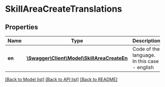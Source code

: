 # SkillAreaCreateTranslations

## Properties
Name | Type | Description | Notes
------------ | ------------- | ------------- | -------------
**en** | [**\Swagger\Client\Model\SkillAreaCreateEn**](SkillAreaCreateEn.md) | Code of the language. In this case - english | 

[[Back to Model list]](../README.md#documentation-for-models) [[Back to API list]](../README.md#documentation-for-api-endpoints) [[Back to README]](../README.md)


